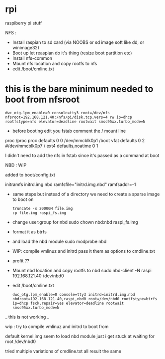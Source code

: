 # rpi
raspiberry pi stuff


NFS :

- Install raspian to sd card (via NOOBS or sd image soft like dd, or winimage32) 
- Boot up let reaspian do it's thing (resize boot partition etc)
- Install nfs-common
- Mount nfs location and copy rootfs to nfs
- edit /boot/cmline.txt 

# this is the bare minimum needed to boot from nfsroot
    dwc_otg.lpm_enable=0 console=tty3 root=/dev/nfs nfsroot=192.168.121.40:/nfs/pi/disk,tcp,vers=4 rw ip=dhcp rootfstype=nfs elevator=deadline rootwait smsc95xx.turbo_mode=N

- before booting edit you fstab comment the / mount line

proc            /proc           proc    defaults          0       0
/dev/mmcblk0p1  /boot           vfat    defaults          0       2
#/dev/mmcblk0p7  /               ext4    defaults,noatime  0       1

I didn't need to add the nfs in fstab since it's passed as a command at boot






NBD : WIP

added to boot/config.txt

initramfs initrd.img.nbd
ramfsfile="initrd.img.nbd"
ramfsaddr=-1

- same steps but instead of a directory we need to create a sparse image to boot on

      truncate -s 20000M file.img
      cp file.img raspi_fs.img
- change user:group for nbd 
      sudo chown nbd:nbd raspi_fs.img
- format it as btrfs
- and load the nbd module
        sudo modprobe nbd
- WIP: compile vmlinuz and initrd pass it them as options to cmdline.txt
- profit ??

- Mount nbd location and copy rootfs to nbd
     sudo nbd-client -N raspi 192.168.121.40 /dev/nbd0
- edit /boot/cmline.txt       


      dwc_otg.lpm_enable=0 console=tty3 initrd=initrd.img.nbd nbdroot=192.168.121.40,raspi,nbd0 root=/dev/nbd0 rootfstype=btrfs ip=dhcp fsck.repair=yes elevator=deadline rootwait smsc95xx.turbo_mode=N
      
 _ this is not working _
 
 wip : try to compile vmlinuz and initrd to boot from
 
 default kernel.img seem to load nbd module just i get stuck at waiting for root /dev/nbd0
 
 tried multiple variations of cmdline.txt all result the same
